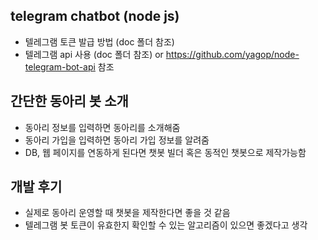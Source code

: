 ## telegram chatbot (node js)

- 텔레그램 토큰 발급 방법 (doc 폴더 참조)
- 텔레그램 api 사용 (doc 폴더 참조) or https://github.com/yagop/node-telegram-bot-api 참조 

## 간단한 동아리 봇 소개
- 동아리 정보를 입력하면 동아리를 소개해줌
- 동아리 가입을 입력하면 동아리 가입 정보를 알려줌
- DB, 웹 페이지를 연동하게 된다면 챗봇 빌더 혹은 동적인 챗봇으로 제작가능함 


## 개발 후기 
- 실제로 동아리 운영할 때 챗봇을 제작한다면 좋을 것 같음
- 텔레그램 봇 토큰이 유효한지 확인할 수 있는 알고리즘이 있으면 좋겠다고 생각



